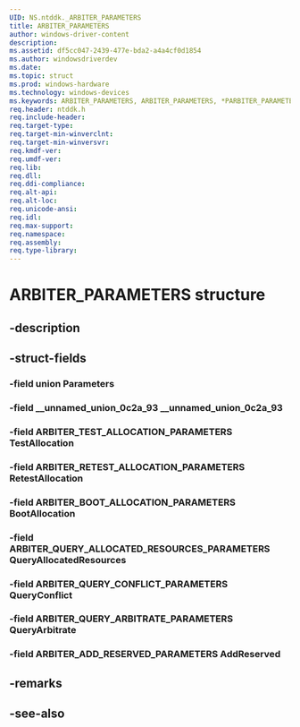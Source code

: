 ```yaml
---
UID: NS.ntddk._ARBITER_PARAMETERS
title: ARBITER_PARAMETERS
author: windows-driver-content
description: 
ms.assetid: df5cc047-2439-477e-bda2-a4a4cf0d1854
ms.author: windowsdriverdev
ms.date: 
ms.topic: struct
ms.prod: windows-hardware
ms.technology: windows-devices
ms.keywords: ARBITER_PARAMETERS, ARBITER_PARAMETERS, *PARBITER_PARAMETERS
req.header: ntddk.h
req.include-header:
req.target-type:
req.target-min-winverclnt:
req.target-min-winversvr:
req.kmdf-ver:
req.umdf-ver:
req.lib:
req.dll:
req.ddi-compliance:
req.alt-api:
req.alt-loc:
req.unicode-ansi:
req.idl:
req.max-support:
req.namespace:
req.assembly:
req.type-library:
---
```


# ARBITER_PARAMETERS structure

## -description



## -struct-fields

### -field union Parameters			
 	
### -field __unnamed_union_0c2a_93 __unnamed_union_0c2a_93			
 	
### -field ARBITER_TEST_ALLOCATION_PARAMETERS TestAllocation			
 	
### -field ARBITER_RETEST_ALLOCATION_PARAMETERS RetestAllocation			
 	
### -field ARBITER_BOOT_ALLOCATION_PARAMETERS BootAllocation			
 	
### -field ARBITER_QUERY_ALLOCATED_RESOURCES_PARAMETERS QueryAllocatedResources			
 	
### -field ARBITER_QUERY_CONFLICT_PARAMETERS QueryConflict			
 	
### -field ARBITER_QUERY_ARBITRATE_PARAMETERS QueryArbitrate			
 	
### -field ARBITER_ADD_RESERVED_PARAMETERS AddReserved			
 	
## -remarks

## -see-also